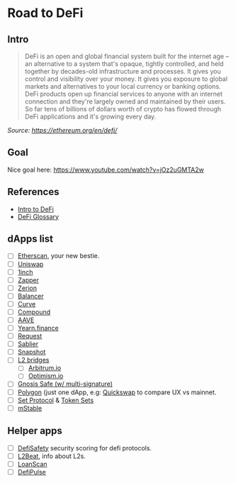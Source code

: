 # Road to DeFi

## Intro

> DeFi is an open and global financial system built for the internet age – an alternative to a system that's opaque, tightly controlled, and held together by decades-old infrastructure and processes. It gives you control and visibility over your money. It gives you exposure to global markets and alternatives to your local currency or banking options. DeFi products open up financial services to anyone with an internet connection and they're largely owned and maintained by their users. So far tens of billions of dollars worth of crypto has flowed through DeFi applications and it's growing every day.

_Source: <https://ethereum.org/en/defi/>_

## Goal

Nice goal here: <https://www.youtube.com/watch?v=jOz2uGMTA2w>

## References

- [Intro to DeFi](https://medium.com/the-capital/intro-to-defi-b4ab2ec0f156)
- [DeFi Glossary](https://docs.dego.finance/defi-glossary)

## dApps list

- [ ] [Etherscan](http://etherscan.io/), your new bestie.
- [ ] [Uniswap](https://uniswap.org/)
- [ ] [1inch](https://app.1inch.io)
- [ ] [Zapper](http://zapper.fi/)
- [ ] [Zerion](https://app.zerion.io/)
- [ ] [Balancer](https://balancer.fi/)
- [ ] [Curve](https://curve.fi/)
- [ ] [Compound](https://compound.finance/)
- [ ] [AAVE](https://aave.com/)
- [ ] [Yearn.finance](https://yearn.finance/)
- [ ] [Request](https://request.network/en/)
- [ ] [Sablier](https://sablier.finance/)
- [ ] [Snapshot](https://snapshot.org/#/)
- [ ] [L2 bridges]()
  - [ ] [Arbitrum.io](http://Arbitrum.io)
  - [ ] [Optimism.io](https://gateway.optimism.io/welcome)
- [ ] [Gnosis Safe (w/ multi-signature)](https://gnosis-safe.io)
- [ ] [Polygon](https://polygon.technology/) (just one dApp, e.g: [Quickswap](https://quickswap.exchange/) to compare UX vs mainnet.
- [ ] [Set Protocol](https://www.setprotocol.com/) & [Token Sets](https://www.tokensets.com/)
- [ ] [mStable](https://mstable.org/)

## Helper apps

- [ ] [DefiSafety](https://defisafety.com/) security scoring for defi protocols.
- [ ] [L2Beat](https://l2beat.com/), info about L2s.
- [ ] [LoanScan](https://loanscan.io/)
- [ ] [DefiPulse](https://defipulse.com/)
